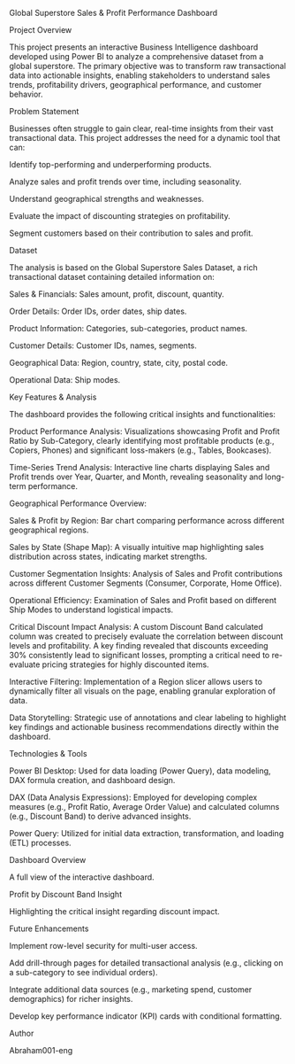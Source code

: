 Global Superstore Sales & Profit Performance Dashboard

Project Overview

This project presents an interactive Business Intelligence dashboard developed using Power BI to analyze a comprehensive dataset from a global superstore. The primary objective was to transform raw transactional data into actionable insights, enabling stakeholders to understand sales trends, profitability drivers, geographical performance, and customer behavior.

Problem Statement

Businesses often struggle to gain clear, real-time insights from their vast transactional data. This project addresses the need for a dynamic tool that can:

Identify top-performing and underperforming products.

Analyze sales and profit trends over time, including seasonality.

Understand geographical strengths and weaknesses.

Evaluate the impact of discounting strategies on profitability.

Segment customers based on their contribution to sales and profit.

Dataset

The analysis is based on the Global Superstore Sales Dataset, a rich transactional dataset containing detailed information on:

Sales & Financials: Sales amount, profit, discount, quantity.

Order Details: Order IDs, order dates, ship dates.

Product Information: Categories, sub-categories, product names.

Customer Details: Customer IDs, names, segments.

Geographical Data: Region, country, state, city, postal code.

Operational Data: Ship modes.

Key Features & Analysis

The dashboard provides the following critical insights and functionalities:

Product Performance Analysis: Visualizations showcasing Profit and Profit Ratio by Sub-Category, clearly identifying most profitable products (e.g., Copiers, Phones) and significant loss-makers (e.g., Tables, Bookcases).

Time-Series Trend Analysis: Interactive line charts displaying Sales and Profit trends over Year, Quarter, and Month, revealing seasonality and long-term performance.

Geographical Performance Overview:

Sales & Profit by Region: Bar chart comparing performance across different geographical regions.

Sales by State (Shape Map): A visually intuitive map highlighting sales distribution across states, indicating market strengths.

Customer Segmentation Insights: Analysis of Sales and Profit contributions across different Customer Segments (Consumer, Corporate, Home Office).

Operational Efficiency: Examination of Sales and Profit based on different Ship Modes to understand logistical impacts.

Critical Discount Impact Analysis: A custom Discount Band calculated column was created to precisely evaluate the correlation between discount levels and profitability. A key finding revealed that discounts exceeding 30% consistently lead to significant losses, prompting a critical need to re-evaluate pricing strategies for highly discounted items.

Interactive Filtering: Implementation of a Region slicer allows users to dynamically filter all visuals on the page, enabling granular exploration of data.

Data Storytelling: Strategic use of annotations and clear labeling to highlight key findings and actionable business recommendations directly within the dashboard.

Technologies & Tools

Power BI Desktop: Used for data loading (Power Query), data modeling, DAX formula creation, and dashboard design.

DAX (Data Analysis Expressions): Employed for developing complex measures (e.g., Profit Ratio, Average Order Value) and calculated columns (e.g., Discount Band) to derive advanced insights.

Power Query: Utilized for initial data extraction, transformation, and loading (ETL) processes.

Dashboard Overview

A full view of the interactive dashboard.

Profit by Discount Band Insight

Highlighting the critical insight regarding discount impact.

Future Enhancements

Implement row-level security for multi-user access.

Add drill-through pages for detailed transactional analysis (e.g., clicking on a sub-category to see individual orders).

Integrate additional data sources (e.g., marketing spend, customer demographics) for richer insights.

Develop key performance indicator (KPI) cards with conditional formatting.

Author

Abraham001-eng
